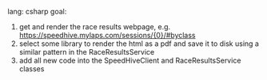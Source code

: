 lang: csharp
goal:
1. get and render the race results webpage, e.g. https://speedhive.mylaps.com/sessions/{0}/#byclass
2. select some library to render the html as a pdf and save it to disk using a similar pattern in the RaceResultsService
3. add all new code into the SpeedHiveClient and RaceResultsService classes
